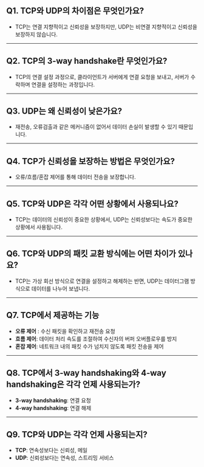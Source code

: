 ## Q1. TCP와 UDP의 차이점은 무엇인가요?
- TCP는 연결 지향적이고 신뢰성을 보장하지만, UDP는 비연결 지향적이고 신뢰성을 보장하지 않습니다.

---

## Q2. TCP의 3-way handshake란 무엇인가요?
- TCP의 연결 설정 과정으로, 클라이언트가 서버에게 연결 요청을 보내고, 서버가 수락하며 연결을 설정하는 과정입니다.

---

## Q3. UDP는 왜 신뢰성이 낮은가요?
- 재전송, 오류검출과 같은 메커니즘이 없어서 데이터 손실이 발생할 수 있기 때문입니다.

---

## Q4. TCP가 신뢰성을 보장하는 방법은 무엇인가요?
- 오류/흐름/혼잡 제어를 통해 데이터 전송을 보장합니다.

---

## Q5. TCP와 UDP은 각각 어떤 상황에서 사용되나요?
- TCP는 데이터의 신뢰성이 중요한 상황에서, UDP는 신뢰성보다는 속도가 중요한 상황에서 사용됩니다.

---

## Q6. TCP와 UDP의 패킷 교환 방식에는 어떤 차이가 있나요?
- TCP는 가상 회선 방식으로 연결을 설정하고 해제하는 반면, UDP는 데이터그램 방식으로 데이터를 나누어 보냅니다.

---

## Q7. TCP에서 제공하는 기능
- **오류 제어** : 수신 패킷을 확인하고 재전송 요청
- **흐름 제어**: 데이터 처리 속도를 조절하여 수신자의 버퍼 오버플로우를 방지
- **혼잡 제어**: 네트워크 내의 패킷 수가 넘치지 않도록 패킷 전송을 제어

---

## Q8. TCP에서 3-way handshaking와 4-way handshaking은 각각 언제 사용되는가?
- **3-way handshaking**: 연결 요청
- **4-way handshaking**: 연결 해제

---

## Q9. TCP와 UDP는 각각 언제 사용되는지?
- **TCP**: 연속성보다는 신뢰성, 메일
- **UDP**: 신뢰성보다는 연속성, 스트리밍 서비스
